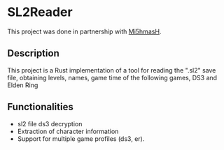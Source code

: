 # SL2Reader

This project was done in partnership with [Mi5hmasH](https://github.com/Mi5hmasH).

## Description

This project is a Rust implementation of a tool for reading the ".sl2" save file, obtaining levels, names, game time of the following games, DS3 and Elden Ring 

## Functionalities

- sl2 file ds3 decryption
- Extraction of character information
- Support for multiple game profiles (ds3, er).
